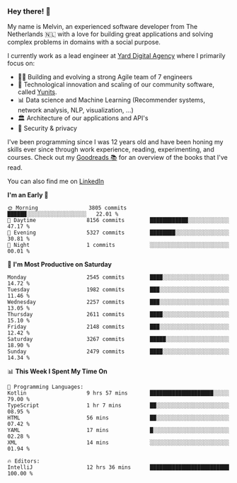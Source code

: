 ### Hey there! 👋

My name is Melvin, an experienced software developer from The Netherlands 🇳🇱 with a love for building great applications and solving complex problems in domains with a social purpose. 

I currently work as a lead engineer at [Yard Digital Agency](https://github.com/yardinternet) where I primarily focus on:

* 👏🏼 Building and evolving a strong Agile team of 7 engineers
* 🚀 Technological innovation and scaling of our community software, called [Yunits](https://www.yunits.com/).
* 📊 Data science and Machine Learning (Recommender systems, network analysis, NLP, visualization, ...)
* 🏛 Architecture of our applications and API's
* 🔐 Security & privacy

I've been programming since I was 12 years old and have been honing my skills ever since through work experience, reading, experimenting, and courses.
Check out my [Goodreads 📚](https://goodreads.com/melvinkoopmans) for an overview of the books that I've read. 

You can also find me on [LinkedIn](https://www.linkedin.com/in/melvinkoopmans)

<!--START_SECTION:waka-->
**I'm an Early 🐤** 

```text
🌞 Morning                3805 commits        ██████░░░░░░░░░░░░░░░░░░░   22.01 % 
🌆 Daytime                8156 commits        ████████████░░░░░░░░░░░░░   47.17 % 
🌃 Evening                5327 commits        ████████░░░░░░░░░░░░░░░░░   30.81 % 
🌙 Night                  1 commits           ░░░░░░░░░░░░░░░░░░░░░░░░░   00.01 % 
```
📅 **I'm Most Productive on Saturday** 

```text
Monday                   2545 commits        ████░░░░░░░░░░░░░░░░░░░░░   14.72 % 
Tuesday                  1982 commits        ███░░░░░░░░░░░░░░░░░░░░░░   11.46 % 
Wednesday                2257 commits        ███░░░░░░░░░░░░░░░░░░░░░░   13.05 % 
Thursday                 2611 commits        ████░░░░░░░░░░░░░░░░░░░░░   15.10 % 
Friday                   2148 commits        ███░░░░░░░░░░░░░░░░░░░░░░   12.42 % 
Saturday                 3267 commits        █████░░░░░░░░░░░░░░░░░░░░   18.90 % 
Sunday                   2479 commits        ████░░░░░░░░░░░░░░░░░░░░░   14.34 % 
```


📊 **This Week I Spent My Time On** 

```text
💬 Programming Languages: 
Kotlin                   9 hrs 57 mins       ████████████████████░░░░░   79.00 % 
TypeScript               1 hr 7 mins         ██░░░░░░░░░░░░░░░░░░░░░░░   08.95 % 
HTML                     56 mins             ██░░░░░░░░░░░░░░░░░░░░░░░   07.42 % 
YAML                     17 mins             █░░░░░░░░░░░░░░░░░░░░░░░░   02.28 % 
XML                      14 mins             ░░░░░░░░░░░░░░░░░░░░░░░░░   01.94 % 

🔥 Editors: 
IntelliJ                 12 hrs 36 mins      █████████████████████████   100.00 % 
```


<!--END_SECTION:waka-->
